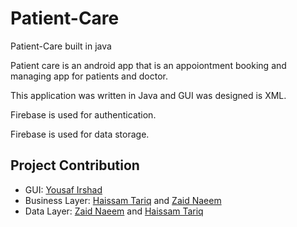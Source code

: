 # Patient-Care
Patient-Care built in java

Patient care is an android app that is an appoiontment booking and managing app for patients and doctor.

This application was written in Java and GUI was designed is XML.

Firebase is used for authentication.

Firebase is used for data storage.

## Project Contribution

- GUI: [Yousaf Irshad](https://github.com/yousaf23)
- Business Layer: [Haissam Tariq](https://github.com/haissamtariqzaman) and [Zaid Naeem](https://github.com/ZaidNx)
- Data Layer: [Zaid Naeem](https://github.com/ZaidNx) and [Haissam Tariq](https://github.com/haissamtariqzaman)
